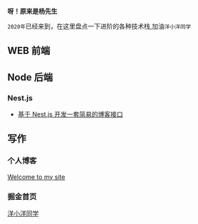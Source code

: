 **呀！原来是杨先生**

`2020年`已经来到，在这里盘点一下进阶的各种技术栈,加油`洋小洋同学`

## WEB 前端

## Node 后端

### Nest.js

- [基于 Nest.js 开发一套简易的博客接口]()

## 写作

### 个人博客

[Welcome to my site](https://yayxs.github.io/)

### 掘金首页

[洋小洋同学](https://juejin.im/user/5cf00b7c6fb9a07eba2c226f/posts)
